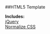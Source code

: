 ##HTML5 Template

**Includes:**  
[jQuery](http://jquery.com/)  
[Normalize CSS](http://necolas.github.io/normalize.css/)  